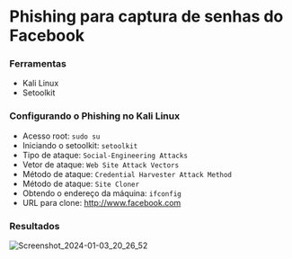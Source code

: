 # Phishing para captura de senhas do Facebook

### Ferramentas

- Kali Linux
- Setoolkit 

### Configurando o Phishing no Kali Linux

- Acesso root: ``` sudo su ```
- Iniciando o setoolkit: ``` setoolkit ```
- Tipo de ataque: ``` Social-Engineering Attacks ```
- Vetor de ataque: ``` Web Site Attack Vectors ```
- Método de ataque: ```Credential Harvester Attack Method ```
- Método de ataque: ``` Site Cloner ```
- Obtendo o endereço da máquina: ``` ifconfig ```
- URL para clone: http://www.facebook.com

### Resultados

![Screenshot_2024-01-03_20_26_52](https://github.com/BrenoZanetti/cibersecurity-desafio-phishing/assets/137457738/62867308-5e48-49d6-8cea-7257d930076c)
